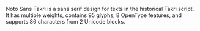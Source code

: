 Noto Sans Takri is a sans serif design for texts in the historical Takri script. It has multiple weights, contains 95 glyphs, 8 OpenType features, and supports 86 characters from 2 Unicode blocks.